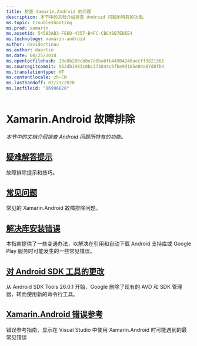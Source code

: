 ```yaml
---
title: 排查 Xamarin.Android 的问题
description: 本节中的文档介绍排查 Android 问题所特有的功能。
ms.topic: troubleshooting
ms.prod: xamarin
ms.assetid: 54583AB3-FE6D-4357-B4FC-CBC48B7EDEE4
ms.technology: xamarin-android
author: davidortinau
ms.author: daortin
ms.date: 04/25/2018
ms.openlocfilehash: 19e0b209cb0e7a0ba0fb44904246aecff3821361
ms.sourcegitcommit: 952db1983c0bc373844c5fbe9d185e04a87d8fb4
ms.translationtype: HT
ms.contentlocale: zh-CN
ms.lasthandoff: 07/23/2020
ms.locfileid: "86996820"
---
```

# <a name="troubleshooting-xamarinandroid"></a>Xamarin.Android 故障排除

_本节中的文档介绍排查 Android 问题所特有的功能。_

## <a name="troubleshooting-tips"></a>[疑难解答提示](~/android/troubleshooting/troubleshooting.md)

故障排除提示和技巧。

## <a name="frequently-asked-questions"></a>[常见问题](questions/index.md)

常见的 Xamarin.Android 故障排除问题。

## <a name="resolving-library-installation-errors"></a>[解决库安装错误](~/android/troubleshooting/resolving-library-installation-errors.md)

本指南提供了一些变通办法，以解决在引用和自动下载 Android 支持库或 Google Play 服务时可能发生的一些常见错误。

## <a name="changes-to-the-android-sdk-tooling"></a>[对 Android SDK 工具的更改](~/android/troubleshooting/sdk-cli-tooling-changes.md)

从 Android SDK Tools 26.0.1 开始，Google 删除了现有的 AVD 和 SDK 管理器，转而使用新的命令行工具。

## <a name="xamarinandroid-errors-reference"></a>[Xamarin.Android 错误参考](/xamarin/android/errors-and-warnings/)

错误参考指南，显示在 Visual Studio 中使用 Xamarin.Android 时可能遇到的最常见错误
